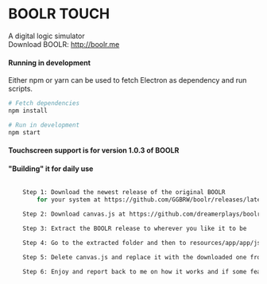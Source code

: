 # BOOLR TOUCH
A digital logic simulator  
Download BOOLR: http://boolr.me

#### Running in development

Either npm or yarn can be used to fetch Electron as dependency and run scripts.

```bash
# Fetch dependencies
npm install

# Run in development
npm start
```

#### Touchscreen support is for version 1.0.3 of BOOLR

#### "Building" it for daily use

```bash

	Step 1: Download the newest release of the original BOOLR
		for your system at https://github.com/GGBRW/boolr/releases/latest

	Step 2: Download canvas.js at https://github.com/dreamerplays/boolr/releases/latest

	Step 3: Extract the BOOLR release to wherever you like it to be

	Step 4: Go to the extracted folder and then to resources/app/app/js/

	Step 5: Delete canvas.js and replace it with the downloaded one from my repository

	Step 6: Enjoy and report back to me on how it works and if some features are missing

```

